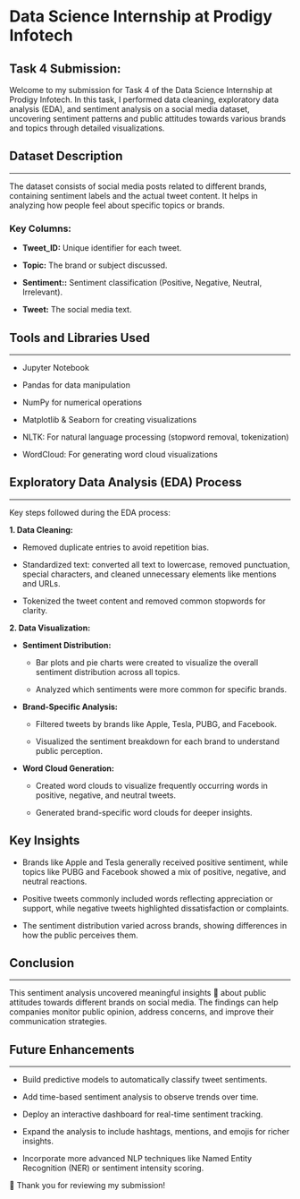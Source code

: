 # **Data Science Internship at Prodigy Infotech**

## **Task 4 Submission:**

Welcome to my submission for Task 4 of the Data Science Internship at Prodigy Infotech. In this task, I performed data cleaning, exploratory data analysis (EDA), and sentiment analysis on a social media dataset, uncovering sentiment patterns and public attitudes towards various brands and topics through detailed visualizations.

## Dataset Description
____________

The dataset consists of social media posts related to different brands, containing sentiment labels and the actual tweet content. It helps in analyzing how people feel about specific topics or brands.

### Key Columns:

* **Tweet_ID:** Unique identifier for each tweet.

* **Topic:** The brand or subject discussed.

* **Sentiment::** Sentiment classification (Positive, Negative, Neutral, Irrelevant).

* **Tweet:** The social media text.

## Tools and Libraries Used
__________________
 * Jupyter Notebook

* Pandas for data manipulation

* NumPy for numerical operations

* Matplotlib & Seaborn for creating visualizations

* NLTK: For natural language processing (stopword removal, tokenization)

* WordCloud: For generating word cloud visualizations

## Exploratory Data Analysis (EDA) Process
________________
Key steps followed during the EDA process:

**1. Data Cleaning:**

- Removed duplicate entries to avoid repetition bias.

- Standardized text: converted all text to lowercase, removed punctuation, special characters, and cleaned unnecessary elements like mentions and URLs.

- Tokenized the tweet content and removed common stopwords for clarity.

**2. Data Visualization:**

- **Sentiment Distribution:**

  * Bar plots and pie charts were created to visualize the overall sentiment distribution across all topics.
 
  * Analyzed which sentiments were more common for specific brands.

- **Brand-Specific Analysis:**

  * Filtered tweets by brands like Apple, Tesla, PUBG, and Facebook.
 
  * Visualized the sentiment breakdown for each brand to understand public perception.

- **Word Cloud Generation:**

    * Created word clouds to visualize frequently occurring words in positive, negative, and neutral tweets.
 
    * Generated brand-specific word clouds for deeper insights.

## Key Insights

* Brands like Apple and Tesla generally received positive sentiment, while topics like PUBG and Facebook showed a mix of positive, negative, and neutral reactions.

* Positive tweets commonly included words reflecting appreciation or support, while negative tweets highlighted dissatisfaction or complaints.

* The sentiment distribution varied across brands, showing differences in how the public perceives them.

## **Conclusion**
____________

This sentiment analysis uncovered meaningful insights 🌟 about public attitudes towards different brands on social media. The findings can help companies monitor public opinion, address concerns, and improve their communication strategies.

## **Future Enhancements**
_________

  * Build predictive models to automatically classify tweet sentiments.

  * Add time-based sentiment analysis to observe trends over time.

  * Deploy an interactive dashboard for real-time sentiment tracking.

  * Expand the analysis to include hashtags, mentions, and emojis for richer insights.

  * Incorporate more advanced NLP techniques like Named Entity Recognition (NER) or sentiment intensity scoring.


🙏 Thank you for reviewing my submission!
